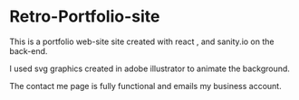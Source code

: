 # Retro-Portfolio-site

This is a portfolio web-site site created with react , and sanity.io on the back-end.

I used svg graphics created in adobe illustrator to animate the background.

The contact me page is fully functional and emails my business account.
